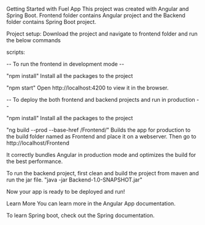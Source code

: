 Getting Started with Fuel App
This project was created with Angular and Spring Boot. Frontend folder contains Angular project and the Backend folder contains Spring Boot project.

Project setup:
Download the project and navigate to frontend folder and run the below commands

scripts:

-- To run the frontend in development mode --

"npm install"
Install all the packages to the project

"npm start"
Open http://localhost:4200 to view it in the browser.

-- To deploy the both frontend and backend projects and run in production --

"npm install"
Install all the packages to the project

"ng build --prod --base-href /Frontend/"
Builds the app for production to the build folder named as Frontend and place it on a webserver.
Then go to http://localhost/Frontend

It correctly bundles Angular in production mode and optimizes the build for the best performance.

To run the backend project, first clean and build the project from maven and run the jar file. 
"java -jar Backend-1.0-SNAPSHOT.jar"

Now your app is ready to be deployed and run!

Learn More
You can learn more in the Angular App documentation.

To learn Spring boot, check out the Spring documentation.
